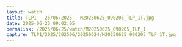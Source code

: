 ```yaml
---
layout: watch
title: TLP1 - 25/06/2025 - M20250625_090205_TLP_1T.jpg
date: 2025-06-25 09:02:05
permalink: /2025/06/25/watch/M20250625_090205_TLP_1
capture: TLP1/2025/202506/20250624/M20250625_090205_TLP_1T.jpg
---
```

